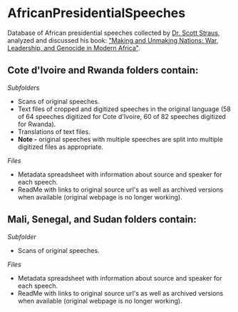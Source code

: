 # AfricanPresidentialSpeeches
Database of African presidential speeches collected by [Dr. Scott Straus](https://polisci.wisc.edu/staff/scott-straus/), analyzed and discussed his book: ["Making and Unmaking Nations: War, Leadership, and Genocide in Modern Africa"](https://www.cornellpress.cornell.edu/book/9780801479687/making-and-unmaking-nations/#bookTabs=1).

## Cote d'Ivoire and Rwanda folders contain:

*Subfolders*<br>
* Scans of original speeches.
* Text files of cropped and digitized speeches in the original language (58 of 64 speeches digitized for Cote d'Ivoire, 60 of 82 speeches digitized for Rwanda).
* Translations of text files.
* **Note -** original speeches with multiple speeches are split into multiple digitized files as appropriate.

*Files*<br>
* Metadata spreadsheet with information about source and speaker for each speech.
* ReadMe with links to original source url's as well as archived versions when available (original webpage is no longer working).

## Mali, Senegal, and Sudan folders contain:

*Subfolder*<br> 
* Scans of original speeches.

*Files*<br>
* Metadata spreadsheet with information about source and speaker for each speech.
* ReadMe with links to original source url's as well as archived versions when available (original webpage is no longer working).

